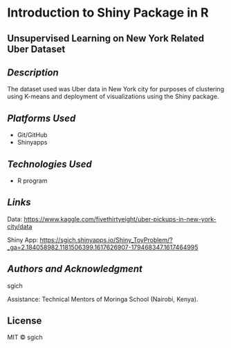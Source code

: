 # Introduction to Shiny Package in R

## __Unsupervised Learning on New York Related Uber Dataset__ ##


## _Description_ ##
The dataset used was Uber data in New York city for purposes of clustering using K-means and deployment of visualizations using the Shiny package.


## _Platforms Used_ ##
* Git/GitHub
* Shinyapps


## _Technologies Used_ ##
* R program


## _Links_ ##
Data: https://www.kaggle.com/fivethirtyeight/uber-pickups-in-new-york-city/data

Shiny App: https://sgich.shinyapps.io/Shiny_ToyProblem/?_ga=2.184058982.1181506399.1617626907-179468347.1617464995

## _Authors and Acknowledgment_ ##
sgich

Assistance: Technical Mentors of Moringa School (Nairobi, Kenya).

## License
MIT © sgich

